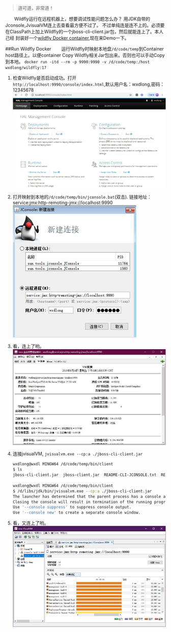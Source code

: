 >道可道，非常道！   

　　Wildfly运行在远程机器上，想要调试性能问题怎么办？ 用JDK自带的Jconsole,JvisualVM连上去查看最方便不过了。
不过单纯连是连不上的。必须要在ClassPath上加上Wildfly的一个jboss-cli-client.jar包，然后就能连上了。本人己经
封装好一个[wildfly Docker container](!https://cloud.docker.com/u/wxdlong/repository/docker/wxdlong/wildfly),现在来Demo一下。
<!--more-->

##Run Wildfly Docker
　　运行Wildfly时映射本地盘`/d/code/temp`到Container host路径上。以便container Copy Wildfly相关Jar包出来。否则也可以手动Copy到本地。
`docker run -itd --rm -p 9990:9990 -v /d/code/temp:/host wxdlong/wildfly:17`

1. 检查Wildfly是否启动成功。打开`http://localhost:9990/console/index.html`,默认用户名：wxdlong,密码：12345678  
![IO](/jpg/201908/wildflyIndex.jpg)

2. 打开映射到本地的`/d/code/temp/bin/jconsole.bat`(双击). 链接地址：service:jmx:http-remoting-jmx://localhost:9990    
![IO](/jpg/201908/jconsoleLogin.jpg)

3. 看，连上了哟。  
![IO](/jpg/201908/jconsoleDetail.jpg)

4. 连接jvisualVM, `jvisualvm.exe --cp:a ./jboss-cli-client.jar`
    ```bash
    wxdlong@wxdl MINGW64 /d/code/temp/bin/client
    $ ls
    jboss-cli-client.jar  jboss-client.jar  README-CLI-JCONSOLE.txt  README-EJB-JMS.txt

    wxdlong@wxdl MINGW64 /d/code/temp/bin/client
    $ /d/libs/jdk/bin/jvisualvm.exe --cp:a ./jboss-cli-client.jar
    The launcher has determined that the parent process has a console and will reuse it for its own console output.
    Closing the console will result in termination of the running program.
    Use '--console suppress' to suppress console output.
    Use '--console new' to create a separate console window.
    ```

5. 看，又连上了哟。  
![IO](/jpg/201908/JvisualVmDetail.jpg)